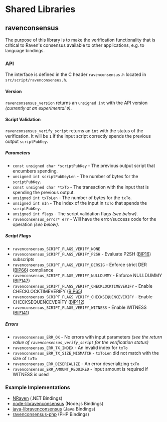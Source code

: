 Shared Libraries
================

## ravenconsensus

The purpose of this library is to make the verification functionality that is critical to Raven's consensus available to other applications, e.g. to language bindings.

### API

The interface is defined in the C header `ravenconsensus.h` located in  `src/script/ravenconsensus.h`.

#### Version

`ravenconsensus_version` returns an `unsigned int` with the API version *(currently at an experimental `0`)*.

#### Script Validation

`ravenconsensus_verify_script` returns an `int` with the status of the verification. It will be `1` if the input script correctly spends the previous output `scriptPubKey`.

##### Parameters
- `const unsigned char *scriptPubKey` - The previous output script that encumbers spending.
- `unsigned int scriptPubKeyLen` - The number of bytes for the `scriptPubKey`.
- `const unsigned char *txTo` - The transaction with the input that is spending the previous output.
- `unsigned int txToLen` - The number of bytes for the `txTo`.
- `unsigned int nIn` - The index of the input in `txTo` that spends the `scriptPubKey`.
- `unsigned int flags` - The script validation flags *(see below)*.
- `ravenconsensus_error* err` - Will have the error/success code for the operation *(see below)*.

##### Script Flags
- `ravenconsensus_SCRIPT_FLAGS_VERIFY_NONE`
- `ravenconsensus_SCRIPT_FLAGS_VERIFY_P2SH` - Evaluate P2SH ([BIP16](https://github.com/raven/bips/blob/master/bip-0016.mediawiki)) subscripts
- `ravenconsensus_SCRIPT_FLAGS_VERIFY_DERSIG` - Enforce strict DER ([BIP66](https://github.com/raven/bips/blob/master/bip-0066.mediawiki)) compliance
- `ravenconsensus_SCRIPT_FLAGS_VERIFY_NULLDUMMY` - Enforce NULLDUMMY ([BIP147](https://github.com/raven/bips/blob/master/bip-0147.mediawiki))
- `ravenconsensus_SCRIPT_FLAGS_VERIFY_CHECKLOCKTIMEVERIFY` - Enable CHECKLOCKTIMEVERIFY ([BIP65](https://github.com/raven/bips/blob/master/bip-0065.mediawiki))
- `ravenconsensus_SCRIPT_FLAGS_VERIFY_CHECKSEQUENCEVERIFY` - Enable CHECKSEQUENCEVERIFY ([BIP112](https://github.com/raven/bips/blob/master/bip-0112.mediawiki))
- `ravenconsensus_SCRIPT_FLAGS_VERIFY_WITNESS` - Enable WITNESS ([BIP141](https://github.com/raven/bips/blob/master/bip-0141.mediawiki))

##### Errors
- `ravenconsensus_ERR_OK` - No errors with input parameters *(see the return value of `ravenconsensus_verify_script` for the verification status)*
- `ravenconsensus_ERR_TX_INDEX` - An invalid index for `txTo`
- `ravenconsensus_ERR_TX_SIZE_MISMATCH` - `txToLen` did not match with the size of `txTo`
- `ravenconsensus_ERR_DESERIALIZE` - An error deserializing `txTo`
- `ravenconsensus_ERR_AMOUNT_REQUIRED` - Input amount is required if WITNESS is used

### Example Implementations
- [NRaven](https://github.com/NicolasDorier/NRaven/blob/master/NRaven/Script.cs#L814) (.NET Bindings)
- [node-libravenconsensus](https://github.com/bitpay/node-libravenconsensus) (Node.js Bindings)
- [java-libravenconsensus](https://github.com/dexX7/java-libravenconsensus) (Java Bindings)
- [ravenconsensus-php](https://github.com/Bit-Wasp/ravenconsensus-php) (PHP Bindings)
